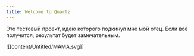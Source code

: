 ```yaml
---
title: Welcome to Quartz
---
```


Это тестовый проект, идею которого подкинул мне мой отец. Если всё получится, результат будет замечательным.

![[content/Untitled/MAMA.svg]]